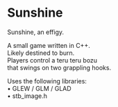 # Sunshine
Sunshine, an effigy.

A small game written in C++.  
Likely destined to burn.  
Players control a teru teru bozu  
that swings on two grappling hooks.  

Uses the following libraries:  
• GLEW / GLM / GLAD  
• stb_image.h  
